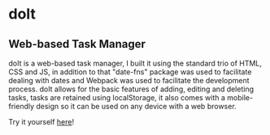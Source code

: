 # doIt
## Web-based Task Manager

doIt is a web-based task manager, I built it using the standard trio of HTML, CSS and JS, in addition to that "date-fns" package was used to facilitate dealing with dates and Webpack was used to facilitate the development process.
doIt allows for the basic features of adding, editing and deleting tasks, tasks are retained using localStorage, it also comes with a mobile-friendly design so it can be used on any device with a web browser.

Try it yourself [here](https://abdelrahmanhsalama.github.io/doIt/)!
